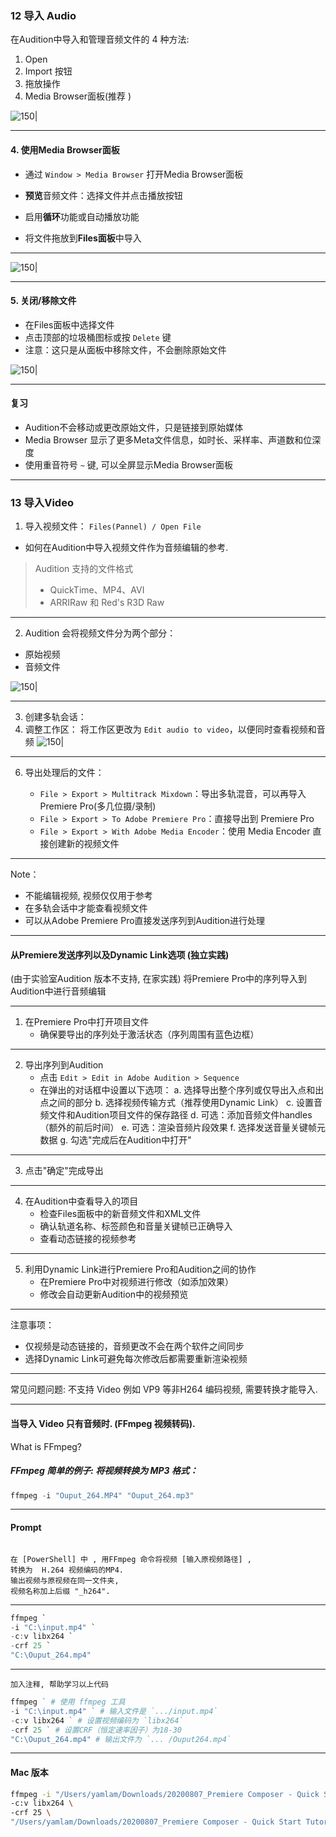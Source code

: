 
### 12 导入 Audio

在Audition中导入和管理音频文件的 4 种方法: 
1. Open
2. Import 按钮
3. 拖放操作
4. Media Browser面板(推荐 )

![150|](https://i.imgur.com/Htt4BZm.webp)

---

#### 4. 使用Media Browser面板
   - 通过 `Window > Media Browser` 打开Media Browser面板

   - **预览**音频文件：选择文件并点击播放按钮
   - 启用**循环**功能或自动播放功能
   - 将文件拖放到**Files面板**中导入

---
![150|](https://i.imgur.com/tvJkiXN.webp)

---


#### 5. 关闭/移除文件
   - 在Files面板中选择文件
   - 点击顶部的垃圾桶图标或按 `Delete` 键
   - 注意：这只是从面板中移除文件，不会删除原始文件

![150|](https://i.imgur.com/7B3ye8h.webp)


---

#### 复习
- Audition不会移动或更改原始文件，只是链接到原始媒体
- Media Browser 显示了更多Meta文件信息，如时长、采样率、声道数和位深度
- 使用重音符号 `~` 键, 可以全屏显示Media Browser面板

---


### 13 导入Video

1. 导入视频文件： `Files(Pannel) / Open File` 

- 如何在Audition中导入视频文件作为音频编辑的参考.
> Audition 支持的文件格式
>   - QuickTime、MP4、AVI
 >  - ARRIRaw 和 Red's R3D Raw
---

2. Audition 会将视频文件分为两个部分：
- 原始视频
- 音频文件

![150|](https://i.imgur.com/0HleOmf.webp)

---

3. 创建多轨会话：
4. 调整工作区： 将工作区更改为 `Edit audio to video`，以便同时查看视频和音频
![150|](https://i.imgur.com/voAcNFh.webp)


---


6. 导出处理后的文件：

   - `File > Export > Multitrack Mixdown`：导出多轨混音，可以再导入 Premiere Pro(多几位摄/录制)
   - `File > Export > To Adobe Premiere Pro`：直接导出到 Premiere Pro
   - `File > Export > With Adobe Media Encoder`：使用 Media Encoder 直接创建新的视频文件


---

Note：
- 不能编辑视频, 视频仅仅用于参考
- 在多轨会话中才能查看视频文件
- 可以从Adobe Premiere Pro直接发送序列到Audition进行处理


---

#### 从Premiere发送序列以及Dynamic Link选项 (独立实践) 

(由于实验室Audition 版本不支持, 在家实践) 
将Premiere Pro中的序列导入到Audition中进行音频编辑

---


1. 在Premiere Pro中打开项目文件
   - 确保要导出的序列处于激活状态（序列周围有蓝色边框）

---

2. 导出序列到Audition
   - 点击 `Edit > Edit in Adobe Audition > Sequence`
   - 在弹出的对话框中设置以下选项：
     a. 选择导出整个序列或仅导出入点和出点之间的部分
     b. 选择视频传输方式（推荐使用Dynamic Link）
     c. 设置音频文件和Audition项目文件的保存路径
     d. 可选：添加音频文件handles（额外的前后时间）
     e. 可选：渲染音频片段效果
     f. 选择发送音量关键帧元数据
     g. 勾选"完成后在Audition中打开"
---

3. 点击"确定"完成导出

---

4. 在Audition中查看导入的项目
   - 检查Files面板中的新音频文件和XML文件
   - 确认轨道名称、标签颜色和音量关键帧已正确导入
   - 查看动态链接的视频参考

---

5. 利用Dynamic Link进行Premiere Pro和Audition之间的协作
   - 在Premiere Pro中对视频进行修改（如添加效果）
   - 修改会自动更新Audition中的视频预览
---

注意事项：
- 仅视频是动态链接的，音频更改不会在两个软件之间同步
- 选择Dynamic Link可避免每次修改后都需要重新渲染视频

---

常见问题问题:  不支持 Video 
例如 VP9 等非H264 编码视频, 需要转换才能导入.

---

#### 当导入 Video 只有音频时. (FFmpeg 视频转码).

What is FFmpeg? 
##### FFmpeg 简单的例子: 将视频转换为 MP3 格式：

```powershell
ffmpeg -i "Ouput_264.MP4" "Ouput_264.mp3"
```

---


#### Prompt

```Prompt

在 [PowerShell] 中 , 用FFmpeg 命令将视频 [输入原视频路径] ,  
转换为  H.264 视频编码的MP4. 
输出视频与原视频在同一文件夹, 
视频名称加上后缀 "_h264".
```

---


```powershell
ffmpeg `
-i "C:\input.mp4" `
-c:v libx264 `
-crf 25 `
"C:\Ouput_264.mp4"
```


---

```prompt
加入注释, 帮助学习以上代码
```

```powershell
ffmpeg ` # 使用 ffmpeg 工具
-i "C:\input.mp4" ` # 输入文件是 `.../input.mp4`
-c:v libx264 ` # 设置视频编码为 `libx264`
-crf 25 ` # 设置CRF（恒定速率因子）为18-30
"C:\Ouput_264.mp4" # 输出文件为 `... /Ouput264.mp4`

```
---

#### Mac 版本

```zsh
ffmpeg -i "/Users/yamlam/Downloads/20200807_Premiere Composer - Quick Start Tutorial.mp4" \
-c:v libx264 \
-crf 25 \
"/Users/yamlam/Downloads/20200807_Premiere Composer - Quick Start Tutorial_264.mp4"
```
